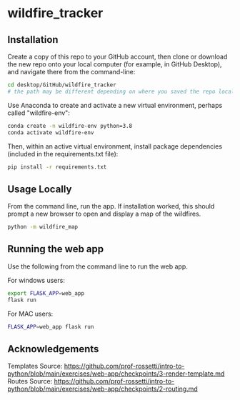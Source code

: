 # wildfire_tracker

## Installation
Create a copy of this repo to your GitHub account, then clone or download the new repo onto your local computer (for example, in GitHub Desktop), and navigate there from the command-line:

```sh
cd desktop/GitHub/wildfire_tracker
# the path may be different depending on where you saved the repo locally
```

Use Anaconda to create and activate a new virtual environment, perhaps called "wildfire-env":

```sh
conda create -n wildfire-env python=3.8
conda activate wildfire-env
```

Then, within an active virtual environment, install package dependencies (included in the requirements.txt file):

```sh
pip install -r requirements.txt
```

## Usage Locally
From the command line, run the app. If installation worked, this should prompt a new browser to open and display a map of the wildfires.

```sh
python -m wildfire_map
```

## Running the web app
Use the following from the command line to run the web app.

For windows users:

```sh
export FLASK_APP=web_app
flask run
```

For MAC users:

```sh
FLASK_APP=web_app flask run
```

## Acknowledgements
Templates Source: https://github.com/prof-rossetti/intro-to-python/blob/main/exercises/web-app/checkpoints/3-render-template.md
Routes Source: https://github.com/prof-rossetti/intro-to-python/blob/main/exercises/web-app/checkpoints/2-routing.md
